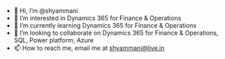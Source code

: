 - 👋 Hi, I’m @shyammani
- 👀 I’m interested in Dynamics 365 for Finance & Operations
- 🌱 I’m currently learning Dynamics 365 for Finance & Operations
- 💞️ I’m looking to collaborate on Dynamics 365 for Finance & Operations, SQL, Power platform, Azure
- 📫 How to reach me, email me at shyammani@live.in

<!---
shyammani/shyammani is a ✨ special ✨ repository because its `README.md` (this file) appears on your GitHub profile.
You can click the Preview link to take a look at your changes.
--->
